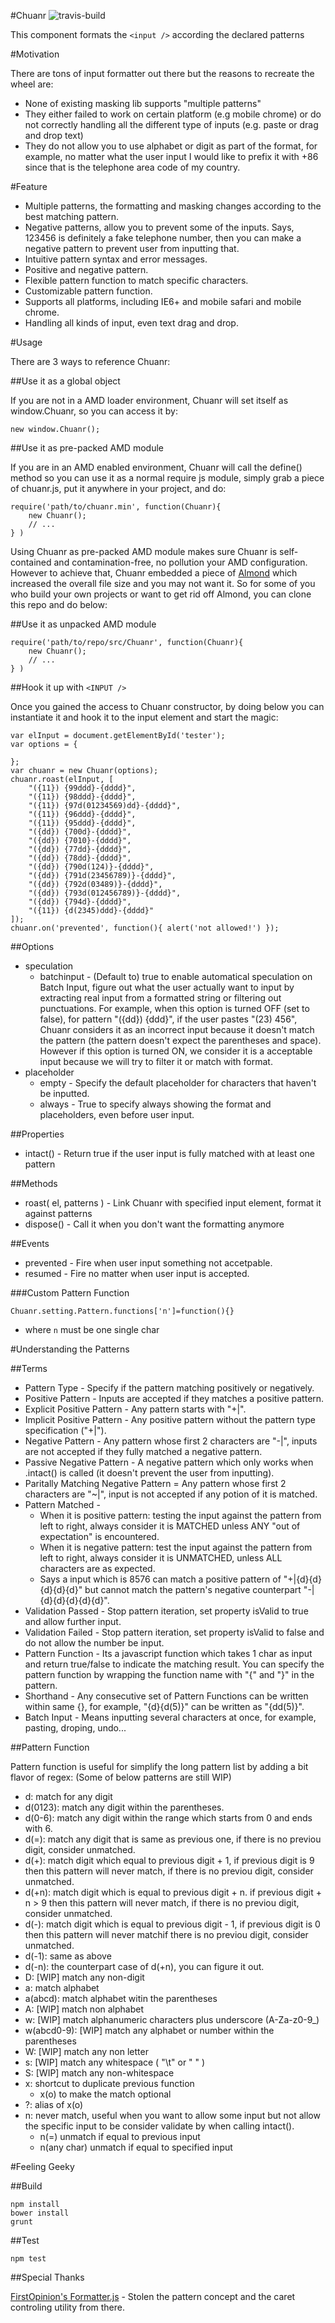 #Chuanr ![travis-build](https://api.travis-ci.org/normanzb/chuanr.png)


This component formats the `<input />` according the declared patterns

#Motivation

There are tons of input formatter out there but the reasons to recreate the wheel are:

* None of existing masking lib supports "multiple patterns"
* They either failed to work on certain platform (e.g mobile chrome) or do not correctly handling all the different type of inputs (e.g. paste or drag and drop text)
* They do not allow you to use alphabet or digit as part of the format, for example, no matter what the user input I would like to prefix it with +86 since that is the telephone area code of my country.

#Feature

* Multiple patterns, the formatting and masking changes according to the best matching pattern.
* Negative patterns, allow you to prevent some of the inputs. Says, 123456 is definitely a fake telephone number, then you can make a negative pattern to prevent user from inputting that.
* Intuitive pattern syntax and error messages.
* Positive and negative pattern.
* Flexible pattern function to match specific characters.
* Customizable pattern function.
* Supports all platforms, including IE6+ and mobile safari and mobile chrome.
* Handling all kinds of input, even text drag and drop.

#Usage

There are 3 ways to reference Chuanr:

##Use it as a global object

If you are not in a AMD loader environment, Chuanr will set itself as window.Chuanr, so you can access it by:

    new window.Chuanr();

##Use it as pre-packed AMD module

If you are in an AMD enabled environment, Chuanr will call the define() method so you can use it as a normal require js module, simply grab a piece of chuanr.js, put it anywhere in your project, and do:

    require('path/to/chuanr.min', function(Chuanr){ 
        new Chuanr();
        // ...
    } )

Using Chuanr as pre-packed AMD module makes sure Chuanr is self-contained and contamination-free, no pollution your AMD configuration. However to achieve that, Chuanr embedded a piece of [Almond](https://github.com/jrburke/almon) which increased the overall file size and you may not want it. So for some of you who build your own projects or want to get rid off Almond, you can clone this repo and do below: 

##Use it as unpacked AMD module

    require('path/to/repo/src/Chuanr', function(Chuanr){ 
        new Chuanr();
        // ...
    } )

##Hook it up with `<INPUT />`

Once you gained the access to Chuanr constructor, by doing below you can instantiate it and hook it to the input element and start the magic:

    var elInput = document.getElementById('tester');
    var options = {

    };
    var chuanr = new Chuanr(options);
    chuanr.roast(elInput, [
        "({11}) {99ddd}-{dddd}",
        "({11}) {98ddd}-{dddd}",
        "({11}) {97d(01234569)dd}-{dddd}",
        "({11}) {96ddd}-{dddd}",
        "({11}) {95ddd}-{dddd}",
        "({dd}) {700d}-{dddd}",
        "({dd}) {7010}-{dddd}",
        "({dd}) {77dd}-{dddd}",
        "({dd}) {78dd}-{dddd}",
        "({dd}) {790d(124)}-{dddd}",
        "({dd}) {791d(23456789)}-{dddd}",
        "({dd}) {792d(03489)}-{dddd}",
        "({dd}) {793d(012456789)}-{dddd}",
        "({dd}) {794d}-{dddd}",
        "({11}) {d(2345)ddd}-{dddd}"
    ]);
    chuanr.on('prevented', function(){ alert('not allowed!') });

##Options

* speculation
    * batchinput - (Default to) true to enable automatical speculation on Batch Input, figure out what the user actually want to input by extracting real input from a formatted string or filtering out punctuations. For example, when this option is turned OFF (set to false), for pattern "({dd}) {ddd}", if the user pastes "(23) 456", Chuanr considers it as an incorrect input because it doesn't match the pattern (the pattern doesn't expect the parentheses and space). However if this option is turned ON, we consider it is a acceptable input because we will try to filter it or match with format.
* placeholder
    * empty - Specify the default placeholder for characters that haven't be inputted.
    * always - True to specify always showing the format and placeholders, even before user input.

##Properties

* intact() - Return true if the user input is fully matched with at least one pattern

##Methods

* roast( el, patterns ) - Link Chuanr with specified input element, format it against patterns
* dispose() - Call it when you don't want the formatting anymore

##Events

* prevented - Fire when user input something not accetpable.
* resumed - Fire no matter when user input is accepted.

###Custom Pattern Function

    Chuanr.setting.Pattern.functions['n']=function(){}

- where `n` must be one single char


#Understanding the Patterns


##Terms


* Pattern Type - Specify if the pattern matching positively or negatively.
* Positive Pattern - Inputs are accepted if they matches a positive pattern.
* Explicit Positive Pattern - Any pattern starts with "+|".
* Implicit Positive Pattern - Any positive pattern without the pattern type specification ("+|").
* Negative Pattern - Any pattern whose first 2 characters are "-|", inputs are not accepted if they fully matched a negative pattern.
* Passive Negative Pattern - A negative pattern which only works when .intact() is called (it doesn't prevent the user from inputting).
* Paritally Matching Negative Pattern = Any pattern whose first 2 characters are "~|", input is not accepted if any potion of it is matched.
* Pattern Matched -
    * When it is positive pattern: testing the input against the pattern from left to right, always consider it is MATCHED unless ANY "out of expectation" is encountered. 
    * When it is negative pattern: test the input against the pattern from left to right, always consider it is UNMATCHED, unless ALL characters are as expected.
    * Says a input which is 8576 can match a positive pattern of "+|{d}{d}{d}{d}{d}" but cannot match the pattern's negative counterpart "-|{d}{d}{d}{d}{d}".
* Validation Passed - Stop pattern iteration, set property isValid to true and allow further input.
* Validation Failed - Stop pattern iteration, set property isValid to false and do not allow the number be input.
* Pattern Function - Its a javascript function which takes 1 char as input and return true/false to indicate the matching result. You can specify the pattern function by wrapping the function name with "{" and "}" in the pattern.
* Shorthand - Any consecutive set of Pattern Functions can be written within same {}, for example, "{d}{d(5)}" can be written as "{dd(5)}".
* Batch Input - Means inputting several characters at once, for example, pasting, droping, undo...

##Pattern Function

Pattern function is useful for simplify the long pattern list by adding a bit flavor of regex:
(Some of below patterns are still WIP)

* d: match for any digit
* d(0123): match any digit within the parentheses.
* d(0-6): match any digit within the range which starts from 0 and ends with 6.
* d(=): match any digit that is same as previous one, if there is no previou digit, consider unmatched.
* d(+): match digit which equal to previous digit + 1, if previous digit is 9 then this pattern will never match, if there is no previou digit, consider unmatched.
* d(+n): match digit which is equal to previous digit + n. if previous digit + n > 9 then this pattern will never match, if there is no previou digit, consider unmatched.
* d(-): match digit which is equal to previous digit - 1, if previous digit is 0 then this pattern will never matchif there is no previou digit, consider unmatched.
* d(-1): same as above
* d(-n): the counterpart case of d(+n), you can figure it out.
* D: [WIP] match any non-digit
* a: match alphabet
* a(abcd): match alphabet witin the parentheses
* A: [WIP] match non alphabet
* w: [WIP] match alphanumeric characters plus underscore (A-Za-z0-9_)
* w(abcd0-9): [WIP] match any alphabet or number within the parentheses
* W: [WIP] match any non letter
* s: [WIP] match any whitespace ( "\t" or " " )
* S: [WIP] match any non-whitespace
* x: shortcut to duplicate previous function
    * x(o) to make the match optional 
* ?: alias of x(o)
* n: never match, useful when you want to allow some input but not allow the specific input to be consider validate by when calling intact(). 
    * n(=) unmatch if equal to previous input
    * n(any char) unmatch if equal to specified input

#Feeling Geeky

##Build


    npm install
    bower install
    grunt


##Test

    npm test

##Special Thanks

[FirstOpinion's Formatter.js](https://github.com/firstopinion/formatter.js) - Stolen the pattern concept and the caret controling utility from there.